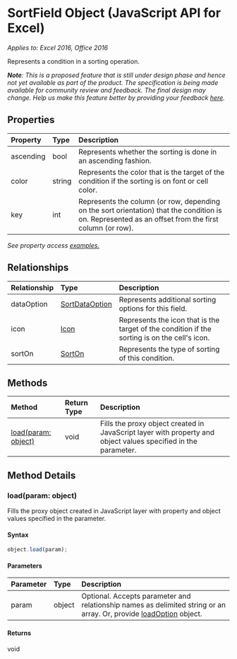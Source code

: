 # SortField Object (JavaScript API for Excel)

_Applies to: Excel 2016, Office 2016_

Represents a condition in a sorting operation.

_**Note**: This is a proposed feature that is still under design phase and hence not yet available as part of the product. The specification is being made available for community review and feedback. The final design may change. Help us make this feature better by providing your feedback [here](https://github.com/OfficeDev/office-js-docs/issues/new?title=ExcelJs-1.2-OpenSpec-sort)._

## Properties

| Property	   | Type	|Description
|:---------------|:--------|:----------|
|ascending|bool|Represents whether the sorting is done in an ascending fashion.|
|color|string|Represents the color that is the target of the condition if the sorting is on font or cell color.|
|key|int|Represents the column (or row, depending on the sort orientation) that the condition is on. Represented as an offset from the first column (or row).|

_See property access [examples.](#property-access-examples)_

## Relationships
| Relationship | Type	|Description|
|:---------------|:--------|:----------|
|dataOption|[SortDataOption](sortdataoption.md)|Represents additional sorting options for this field.|
|icon|[Icon](icon.md)|Represents the icon that is the target of the condition if the sorting is on the cell's icon.|
|sortOn|[SortOn](sorton.md)|Represents the type of sorting of this condition.|

## Methods

| Method		   | Return Type	|Description|
|:---------------|:--------|:----------|
|[load(param: object)](#loadparam-object)|void|Fills the proxy object created in JavaScript layer with property and object values specified in the parameter.|

## Method Details


### load(param: object)
Fills the proxy object created in JavaScript layer with property and object values specified in the parameter.

#### Syntax
```js
object.load(param);
```

#### Parameters
| Parameter	   | Type	|Description|
|:---------------|:--------|:----------|
|param|object|Optional. Accepts parameter and relationship names as delimited string or an array. Or, provide [loadOption](loadoption.md) object.|

#### Returns
void
